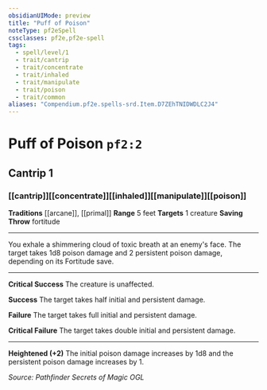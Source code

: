```yaml
---
obsidianUIMode: preview
title: "Puff of Poison"
noteType: pf2eSpell
cssclasses: pf2e,pf2e-spell
tags:
  - spell/level/1
  - trait/cantrip
  - trait/concentrate
  - trait/inhaled
  - trait/manipulate
  - trait/poison
  - trait/common
aliases: "Compendium.pf2e.spells-srd.Item.D7ZEhTNIDWDLC2J4" 
---
```

# Puff of Poison  `pf2:2`  
## Cantrip 1
### [[cantrip]][[concentrate]][[inhaled]][[manipulate]][[poison]]
**Traditions** [[arcane]], [[primal]]
**Range** 5 feet
**Targets** 1 creature
**Saving Throw**  fortitude
* * * 
You exhale a shimmering cloud of toxic breath at an enemy's face. The target takes 1d8 poison damage and 2 persistent poison damage, depending on its Fortitude save.

* * *

**Critical Success** The creature is unaffected.

**Success** The target takes half initial and persistent damage.

**Failure** The target takes full initial and persistent damage.

**Critical Failure** The target takes double initial and persistent damage.

* * *

**Heightened (+2)** The initial poison damage increases by 1d8 and the persistent poison damage increases by 1.

*Source: Pathfinder Secrets of Magic*
*OGL*